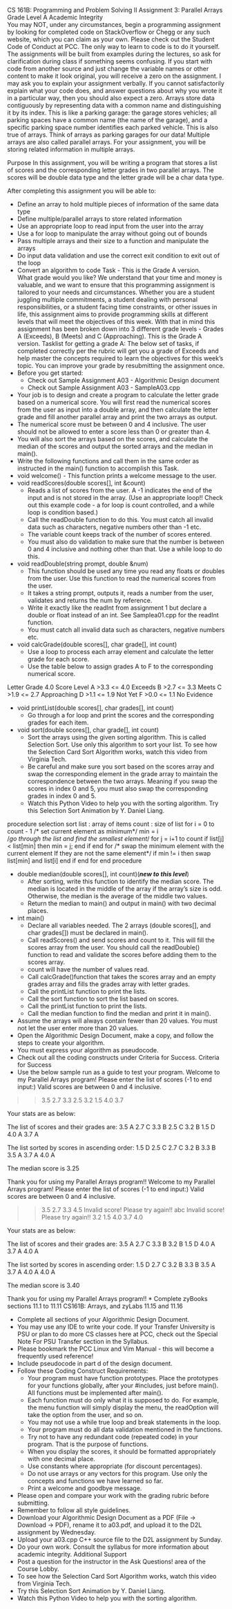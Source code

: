 CS 161B: Programming and Problem Solving II
Assignment 3: Parallel Arrays
Grade Level A
Academic Integrity  
You may NOT, under any circumstances, begin a programming assignment by looking for completed code on StackOverflow or Chegg or any such website, which you can claim as your own.  Please check out the Student Code of Conduct at PCC.
The only way to learn to code is to do it yourself. The assignments will be built from examples during the lectures, so ask for clarification during class if something seems confusing. If you start with code from another source and just change the variable names or other content to make it look original, you will receive a zero on the assignment.
I may ask you to explain your assignment verbally. If you cannot satisfactorily explain what your code does, and answer questions about why you wrote it in a particular way, then you should also expect a zero. 
	Arrays store data contiguously by representing data with a common name and distinguishing it by its index. This is like a parking garage: the garage stores vehicles; all parking spaces have a common name (the name of the garage), and a specific parking space number identifies each parked vehicle. This is also true of arrays. Think of arrays as parking garages for our data!
Multiple arrays are also called parallel arrays. For your assignment, you will be storing related information in multiple arrays.
  

Purpose
In this assignment, you will be writing a program that stores a list of scores and the corresponding letter grades in two parallel arrays. The scores will be double data type and the letter grade will be a char data type.


After completing this assignment you will be able to:
* Define an array to hold multiple pieces of information of the same data type
* Define multiple/parallel arrays to store related information
* Use an appropriate loop to read input from the user into the array
* Use a for loop to manipulate the array without going out of bounds
* Pass multiple arrays and their size to a function and manipulate the arrays
* Do input data validation and use the correct exit condition to exit out of the loop
* Convert an algorithm to code
Task - This is the Grade A version.                                        
What grade would you like?
We understand that your time and money is valuable, and we want to ensure that this programming assignment is tailored to your needs and circumstances. Whether you are a student juggling multiple commitments, a student dealing with personal responsibilities, or a student facing time constraints, or other issues in life, this assignment aims to provide programming skills at different levels that will meet the objectives of this week. With that in mind this assignment has been broken down into 3 different grade levels - Grades A (Exceeds), B (Meets) and C (Approaching). This is the Grade A version.
Tasklist for getting a grade A:
The below set of tasks, if completed correctly per the rubric will get you a grade of Exceeds and help master the concepts required to learn the objectives for this week’s topic. You can improve your grade by resubmitting the assignment once.
* Before you get started:
   * Check out Sample Assignment A03 - Algorithmic Design document
   * Check out Sample Assignment A03 - SampleA03.cpp
* Your job is to design and create a program to calculate the letter grade based on a numerical score. You will first read the numerical scores from the user as input into a double array, and then calculate the letter grade and fill another parallel array and print the two arrays as output. 
* The numerical score must be between 0 and 4 inclusive. The user should not be allowed to enter a score less than 0 or greater than 4.
* You will also sort the arrays based on the scores, and calculate the median of the scores and output the sorted arrays and the median in main().
* Write the following functions and call them in the same order as instructed in the main() function to accomplish this Task.
* void welcome() - This function prints a welcome message to the user.
* void readScores(double scores[], int &count)
   * Reads a list of scores from the user. A -1 indicates the end of the input and is not stored in the array. (Use an appropriate loop!! Check out this example code - a for loop is count controlled, and a while loop is condition based.) 
   * Call the readDouble function to do this. You must catch all invalid data such as characters, negative numbers other than -1 etc.
   * The variable count keeps track of the number of scores entered.
   * You must also do validation to make sure that the number is between 0 and 4 inclusive and nothing other than that. Use a while loop to do this.
* void readDouble(string prompt, double &num)
   * This function should be used any time you read any floats or doubles from the user. Use this function to read the numerical scores from the user.
   * It takes a string prompt, outputs it, reads a number from the user, validates and returns the num by reference.
   * Write it exactly like the readInt from assignment 1 but declare a double or float instead of an int. See Samplea01.cpp for the readInt function.
   * You must catch all invalid data such as characters, negative numbers etc.
* void calcGrade(double scores[], char grade[], int count)
   * Use a loop to process each array element and calculate the letter grade for each score.
   * Use the table below to assign grades A to F to the corresponding numerical score.


Letter Grade
	4.0 Score
	Level
	A
	>3.3  <= 4.0
	Exceeds
	B
	>2.7 <= 3.3
	Meets
	C
	>1.9 <= 2.7
	Approaching
	D
	>1.1 <= 1.9
	Not Yet
	F
	>0.0 <= 1.1
	No Evidence
	

* void printList(double scores[], char grades[], int count)
   * Go through a for loop and print the scores and the corresponding grades for each item.
* void sort(double scores[], char grade[], int count)
   * Sort the arrays using the given sorting algorithm. This is called Selection Sort. Use only this algorithm to sort your list. To see how the Selection Card Sort Algorithm works, watch this video from Virginia Tech.
   * Be careful and make sure you sort based on the scores array and swap the corresponding element in the grade array to maintain the correspondence between the two arrays. Meaning if you swap the scores in index 0 and 5, you must also swap the corresponding grades in index 0 and 5.
   * Watch this Python Video to help you with the sorting algorithm. Try this Selection Sort Animation by Y. Daniel Liang.


procedure selection sort
   list  : array of items
   count : size of list
   for i = 0 to count - 1
   /* set current element as minimum*/
          min = i    
          /*go through the list and find the smallest element*/
          for j = i+1 to count
                     if list[j] < list[min] then
                        min = j;
                     end if
          end for
          /* swap the minimum element with the current element
If they are not the same element*/
          if min != i  then
                     swap list[min] and list[i]
          end if
   end for
end procedure
	

* double median(double scores[], int count)(***new to this level***)
   * After sorting, write this function to identify the median score. The median is located in the middle of the array if the array’s size is odd. Otherwise, the median is the average of the middle two values. 
   * Return the median to main() and output in main() with two decimal places.
* int main()
   * Declare all variables needed. The 2 arrays (double scores[], and char grades[]) must be declared in main().
   * Call readScores() and send scores and count to it. This will fill the scores array from the user. You should call the readDouble() function to read and validate the scores before adding them to the scores array.
   * count will have the number of values read.
   * Call calcGrade()function that takes the scores array and an empty grades array and fills the grades array with letter grades.
   * Call the printList function to print the lists.
   * Call the sort function to sort the list based on scores.
   * Call the printList function to print the lists.
   * Call the median function to find the median and print it in main().
* Assume the arrays will always contain fewer than 20 values. You must not let the user enter more than 20 values.
* Open the Algorithmic Design Document, make a copy, and follow the steps to create your algorithm.
* You must express your algorithm as pseudocode.
* Check out all the coding constructs under Criteria for Success.
Criteria for Success
* Use the below sample run as a guide to test your program.
Welcome to my Parallel Arrays program!
Please enter the list of scores (-1 to end input:)
Valid scores are between 0 and 4 inclusive.
>> 3.5
>> 2.7
>> 3.3
>> 2.5
>> 3.2
>> 1.5
>> 4.0
>> 3.7


Your stats are as below: 


The list of scores and their grades are:
3.5 A
2.7 C
3.3 B
2.5 C
3.2 B
1.5 D
4.0 A
3.7 A


The list sorted by scores in ascending order:
1.5 D
2.5 C
2.7 C
3.2 B
3.3 B
3.5 A
3.7 A
4.0 A


The median score is 3.25




Thank you for using my Parallel Arrays program!!
	Welcome to my Parallel Arrays program!
Please enter the list of scores (-1 to end input:)
Valid scores are between 0 and 4 inclusive.
>> 3.5
>> 2.7
>> 3.3
>> 4.5
Invalid score! Please try again!!
>> abc
Invalid score! Please try again!!
>> 3.2
>> 1.5
>> 4.0
>> 3.7
>> 4.0


Your stats are as below: 


The list of scores and their grades are:
3.5 A
2.7 C
3.3 B
3.2 B
1.5 D
4.0 A
3.7 A
4.0 A


The list sorted by scores in ascending order:
1.5 D
2.7 C
3.2 B
3.3 B
3.5 A
3.7 A
4.0 A
4.0 A


The median score is 3.40




Thank you for using my Parallel Arrays program!!
	* Complete zyBooks sections 11.1 to 11.11 CS161B: Arrays, and zyLabs 11.15 and 11.16
* Complete all sections of your Algorithmic Design Document.
* You may use any IDE to write your code. If your Transfer University is PSU or plan to do more CS classes here at PCC, check out the Special Note For PSU Transfer section in the Syllabus.
* Please bookmark the PCC Linux and Vim Manual - this will become a frequently used reference!
* Include pseudocode in part d of the design document.
* Follow these Coding Construct Requirements:
   * Your program must have function prototypes. Place the prototypes for your functions globally, after your #includes, just before main(). All functions must be implemented after main().
   * Each function must do only what it is supposed to do. For example, the menu function will simply display the menu, the readOption will take the option from the user, and so on.
   * You may not use a while true loop and break statements in the loop.
   * Your program must do all data validation mentioned in the functions.
   * Try not to have any redundant code (repeated code) in your program. That is the purpose of functions.
   * When you display the scores, it should be formatted appropriately with one decimal place.
   * Use constants where appropriate (for discount percentages).
   * Do not use arrays or any vectors for this program. Use only the concepts and functions we have learned so far.
   * Print a welcome and goodbye message.
* Please open and compare your work with the grading rubric before submitting.
* Remember to follow all style guidelines.
* Download your Algorithmic Design Document as a PDF (File -> Download -> PDF), rename it to a03.pdf, and upload it to the D2L assignment by Wednesday.
* Upload your a03.cpp C++ source file to the D2L assignment by Sunday.
* Do your own work. Consult the syllabus for more information about academic integrity.
Additional Support
* Post a question for the instructor in the Ask Questions! area of the Course Lobby.
* To see how the Selection Card Sort Algorithm works, watch this video from Virginia Tech.
* Try this Selection Sort Animation by Y. Daniel Liang.
* Watch this Python Video to help you with the sorting algorithm.
